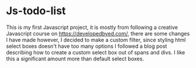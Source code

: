 # Js-todo-list
This is my first Javascript project, it is mostly from following a creative Javascript course on https://developedbyed.com/, there are some changes I have made however, I decided to make a custom filter, since styling html select boxes doesn't have too many options I followed a blog post describing how to create a custom select box out of spans and divs. I like this a significant amount more than default select boxes.  

